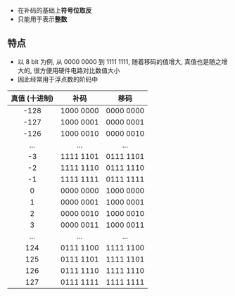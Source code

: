 - 在补码的基础上**符号位取反**
- 只能用于表示**整数** 
## 特点
- 以 8 bit 为例, 从 0000 0000 到 1111 1111, 随着移码的值增大, 真值也是随之增大的, 很方便用硬件电路对比数值大小
- 因此经常用于浮点数的阶码中

| **真值 (十进制)** |    **补码**     |    **移码**     |
| :------: | :-------: | :-------: |
|   -128   | 1000 0000 | 0000 0000 |
|   -127   | 1000 0001 | 0000 0001 |
|   -126   | 1000 0010 | 0000 0010 |
|   ...    |    ...    |    ...    |
|    -3    | 1111 1101 | 0111 1101 |
|    -2    | 1111 1110 | 0111 1110 |
|    -1    | 1111 1111 | 0111 1111 |
|    0     | 0000 0000 | 1000 0000 |
|    1     | 0000 0001 | 1000 0001 |
|    2     | 0000 0010 | 1000 0010 |
|    3     | 0000 0011 | 1000 0011 |
|   ...    |    ...    |    ...    |
|   124    | 0111 1100 | 1111 1100 |
|   125    | 0111 1101 | 1111 1101 |
|   126    | 0111 1110 | 1111 1110 |
|   127    | 0111 1111 | 1111 1111 |
